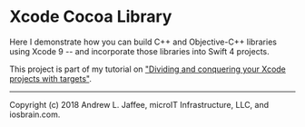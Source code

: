 # Xcode Cocoa Library
Here I demonstrate how you can build C++ and Objective-C++ libraries using Xcode 9 -- and incorporate those libraries into Swift 4 projects.

This project is part of my tutorial on ["Dividing and conquering your Xcode projects with targets"](http://iosbrain.com/blog/2018/11/10/dividing-and-conquering-your-xcode-projects-with-targets/).

-------
Copyright (c) 2018 Andrew L. Jaffee, microIT Infrastructure, LLC, and iosbrain.com.
